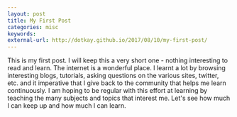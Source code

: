 ```yaml
---
layout: post
title: My First Post
categories: misc
keywords:
external-url: http://dotkay.github.io/2017/08/10/my-first-post/
---
```


This is my first post. I will keep this a very short one - nothing interesting to read and learn. The internet is a wonderful place. I learnt a lot by browsing interesting blogs, tutorials, asking questions on the various sites, twitter, etc. and it imperative that I give back to the community that helps me learn continuously. I am hoping to be regular with this effort at learning by teaching the many subjects and topics that interest me. Let's see how much I can keep up and how much I can learn. 